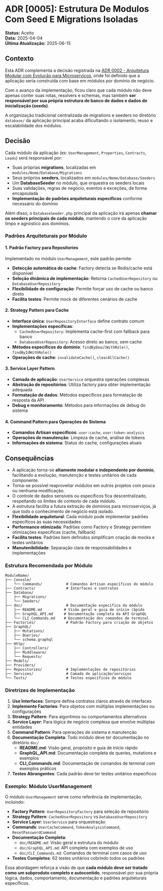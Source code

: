 # ADR [0005]: Estrutura De Modulos Com Seed E Migrations Isoladas

**Status:** Aceito  
**Data:** 2025-04-04  
**Última Atualização:** 2025-06-15

## Contexto

Esta ADR complementa a decisão registrada na [ADR 0002 - Arquitetura Modular com Evolução para Microserviços](0002-arquitetura-modular-com-evolucao-para-microservicos.md), onde foi definido que a aplicação seria construída com base em módulos por domínio de negócio.

Com o avanço da implementação, ficou claro que cada módulo não deve apenas conter suas rotas, resolvers e schemas, mas também **ser responsável por sua própria estrutura de banco de dados e dados de inicialização (seeds)**.

A organização tradicional centralizada de migrations e seeders no diretório `database/` da aplicação principal acaba dificultando o isolamento, reuso e escalabilidade dos módulos.

## Decisão

Cada módulo da aplicação (ex: `UserManagement`, `Properties`, `Contracts`, `Leads`) será responsável por:

- Suas próprias **migrations**, localizadas em `modules/Nome/Database/Migrations`
- Seus próprios **seeders**, localizados em `modules/Nome/Database/Seeders`
- Um **DatabaseSeeder** no módulo, que orquestra os seeders locais
- Suas validações, regras de negócio, eventos e exceções, de forma encapsulada
- **Implementação de padrões arquiteturais específicos** conforme necessário do domínio

Além disso, o `DatabaseSeeder.php` principal da aplicação irá apenas **chamar os seeders principais de cada módulo**, mantendo o core da aplicação limpo e agnóstico aos domínios.

### Padrões Arquiteturais por Módulo

#### 1. Padrão Factory para Repositories
Implementado no módulo `UserManagement`, este padrão permite:
- **Detecção automática de cache**: Factory detecta se Redis/cache está disponível
- **Seleção dinâmica de implementação**: Retorna `CachedUserRepository` ou `DatabaseUserRepository`
- **Flexibilidade de configuração**: Permite forçar uso de cache ou banco direto
- **Facilita testes**: Permite mock de diferentes cenários de cache

#### 2. Strategy Pattern para Cache
- **Interface única**: `UserRepositoryInterface` define contrato comum
- **Implementações específicas**: 
  - `CachedUserRepository`: Implementa cache-first com fallback para banco
  - `DatabaseUserRepository`: Acesso direto ao banco, sem cache
- **Métodos específicos do domínio**: `findByEmailWithRole()`, `findByIdWithRole()`
- **Operações de cache**: `invalidateCache()`, `clearAllCache()`

#### 3. Service Layer Pattern
- **Camada de aplicação**: `UserService` orquestra operações complexas
- **Abstração de repositórios**: Utiliza factory para obter implementação adequada
- **Formatação de dados**: Métodos específicos para formatação de resposta da API
- **Debug e monitoramento**: Métodos para informações de debug do sistema

#### 4. Command Pattern para Operações de Sistema
- **Comandos Artisan específicos**: `user:cache`, `user:token-analysis`
- **Operações de manutenção**: Limpeza de cache, análise de tokens
- **Informações de sistema**: Status do cache, configurações atuais

## Consequências

- A aplicação torna-se **altamente modular e independente por domínio**, facilitando a evolução, manutenção e testes unitários de cada componente.
- Torna-se possível reaproveitar módulos em outros projetos com pouca ou nenhuma modificação.
- O controle de dados sensíveis ou específicos fica descentralizado, respeitando os limites de contexto de cada módulo.
- A estrutura facilita a futura extração de domínios para microserviços, já que todo o conhecimento de negócio está isolado.
- **Flexibilidade arquitetural**: Cada módulo pode implementar padrões específicos às suas necessidades
- **Performance otimizada**: Padrões como Factory e Strategy permitem otimizações específicas (cache, fallback)
- **Facilita testes**: Padrões bem definidos simplificam criação de mocks e testes unitários
- **Manutenibilidade**: Separação clara de responsabilidades e implementações

### Estrutura Recomendada por Módulo

```
ModuleName/
├── Console/
│   └── Commands/           # Comandos Artisan específicos do módulo
├── Contracts/              # Interfaces e contratos
├── Database/
│   ├── Migrations/
│   └── Seeders/
├── doc/                    # Documentação específica do módulo
│   ├── README.md          # Visão geral e guia de início rápido
│   ├── GraphQL_API.md     # Documentação completa da API GraphQL
│   └── CLI_Commands.md    # Documentação dos comandos de terminal
├── Factories/              # Padrão Factory para criação de objetos
├── GraphQL/
│   ├── Mutations/
│   ├── Queries/
│   └── schema.graphql
├── Http/
│   ├── Controllers/
│   ├── Middleware/
│   └── Requests/
├── Models/
├── Providers/
├── Repositories/           # Implementações de repositórios
├── Services/               # Camada de aplicação/serviços
└── Tests/                  # Testes específicos do módulo
```

### Diretrizes de Implementação

1. **Use Interfaces**: Sempre defina contratos claros através de interfaces
2. **Implemente Factories**: Para objetos com múltiplas implementações ou configurações
3. **Strategy Pattern**: Para algoritmos ou comportamentos alternativos
4. **Service Layer**: Para lógica de negócio complexa que envolve múltiplas entidades
5. **Command Pattern**: Para operações de sistema e manutenção
6. **Documentação Completa**: Todo módulo deve ter documentação no diretório `doc/`
   - **README.md**: Visão geral, propósito e guia de início rápido
   - **GraphQL_API.md**: Documentação completa de queries, mutations e exemplos
   - **CLI_Commands.md**: Documentação de comandos de terminal com exemplos práticos
7. **Testes Abrangentes**: Cada padrão deve ter testes unitários específicos

### Exemplo: Módulo UserManagement

O módulo `UserManagement` serve como referência de implementação, incluindo:
- **Factory Pattern**: `UserRepositoryFactory` para seleção de repositório
- **Strategy Pattern**: `CachedUserRepository` vs `DatabaseUserRepository`
- **Service Layer**: `UserService` para orquestração
- **Commands**: `UserCacheCommand`, `TokenAnalysisCommand`, `ResetPasswordCommand`
- **Documentação Completa**: 
  - `doc/README.md`: Visão geral e estrutura do módulo
  - `doc/GraphQL_API.md`: API completa com exemplos de uso
  - `doc/CLI_Commands.md`: Comandos de terminal com casos de uso
- **Testes Completos**: 62 testes unitários cobrindo todos os padrões

Essa abordagem reforça a visão de que **cada módulo deve ser tratado como um subproduto completo e autocontido**, responsável por sua própria lógica, dados, comportamento, documentação e padrões arquiteturais específicos.